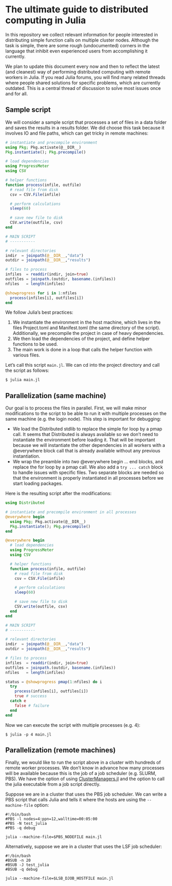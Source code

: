 # The ultimate guide to distributed computing in Julia

In this repository we collect relevant information for people interested in distributing simple function calls on multiple cluster nodes. Although the task is simple, there are some rough (undocumented) corners in the language that inhibit even experienced users from accomplishing it currently.

We plan to update this document every now and then to reflect the latest (and cleanest) way of performing distributed computing with remote workers in Julia. If you read Julia forums, you will find many related threads where people shared solutions for specific problems, which are currently outdated. This is a central thread of discussion to solve most issues once and for all.

## Sample script

We will consider a sample script that processes a set of files in a data folder and saves the results in a results folder. We did choose this task because it involves IO and file paths, which can get tricky in remote machines:

```julia
# instantiate and precompile environment
using Pkg; Pkg.activate(@__DIR__)
Pkg.instantiate(); Pkg.precompile()

# load dependencies
using ProgressMeter
using CSV

# helper functions
function process(infile, outfile)
  # read file from disk
  csv = CSV.File(infile)

  # perform calculations
  sleep(60)

  # save new file to disk
  CSV.write(outfile, csv)
end

# MAIN SCRIPT
# -----------

# relevant directories
indir  = joinpath(@__DIR__,"data")
outdir = joinpath(@__DIR__,"results")

# files to process
infiles  = readdir(indir, join=true)
outfiles = joinpath.(outdir, basename.(infiles))
nfiles   = length(infiles)

@showprogress for i in 1:nfiles
  process(infiles[i], outfiles[i])
end
```

We follow Julia’s best practices:

1. We instantiate the environment in the host machine, which lives in the files Project.toml and Manifest.toml (the same directory of the script). Additionally, we precompile the project in case of heavy dependencies.
2. We then load the dependencies of the project, and define helper functions to be used.
3. The main work is done in a loop that calls the helper function with various files.

Let’s call this script `main.jl`. We can cd into the project directory and call the script as follows:

```shell
$ julia main.jl
```

## Parallelization (same machine)

Our goal is to process the files in parallel. First, we will make minor modifications to the script to be able to run it with multiple processes on the same machine (e.g. the login node). This step is important for debugging:

- We load the Distributed stdlib to replace the simple for loop by a pmap call. It seems that Distributed is always available so we don’t need to instantiate the environment before loading it. That will be important because we will instantiate the other dependencies in all workers with a @everywhere block call that is already available without any previous instantiation.
- We wrap the preamble into *two* @everywhere begin ... end blocks, and replace the for loop by a pmap call. We also add a `try ... catch` block to handle issues with specific files. Two separate blocks are needed so that the environment is properly instantiated in all processes before we start loading packages.

Here is the resulting script after the modifications:

```julia
using Distributed

# instantiate and precompile environment in all processes
@everywhere begin
  using Pkg; Pkg.activate(@__DIR__)
  Pkg.instantiate(); Pkg.precompile()
end

@everywhere begin
  # load dependencies
  using ProgressMeter
  using CSV

  # helper functions
  function process(infile, outfile)
    # read file from disk
    csv = CSV.File(infile)

    # perform calculations
    sleep(60)

    # save new file to disk
    CSV.write(outfile, csv)
  end
end

# MAIN SCRIPT
# -----------

# relevant directories
indir  = joinpath(@__DIR__,"data")
outdir = joinpath(@__DIR__,"results")

# files to process
infiles  = readdir(indir, join=true)
outfiles = joinpath.(outdir, basename.(infiles))
nfiles   = length(infiles)

status = @showprogress pmap(1:nfiles) do i
  try
    process(infiles[i], outfiles[i])
    true # success
  catch e
    false # failure
  end
end
```

Now we can execute the script with multiple processes (e.g. 4):

```shell
$ julia -p 4 main.jl
```

## Parallelization (remote machines)

Finally, we would like to run the script above in a cluster with hundreds of remote worker processes. We don’t know in advance how many processes will be available because this is the job of a job scheduler (e.g. SLURM, PBS). We have the option of using [ClusterManagers.jl](https://github.com/JuliaParallel/ClusterManagers.jl) and the option to call the julia executable from a job script directly.

Suppose we are in a cluster that uses the PBS job scheduler. We can write a PBS script that calls Julia and tells it where the hosts are using the `--machine-file` option:

```shell
#!/bin/bash
#PBS -l nodes=4:ppn=12,walltime=00:05:00
#PBS -N test_julia
#PBS -q debug

julia --machine-file=$PBS_NODEFILE main.jl
```

Alternatively, suppose we are in a cluster that uses the LSF job scheduler:

```shell
#!/bin/bash
#BSUB -n 20
#BSUB -J test_julia
#BSUB -q debug

julia --machine-file=$LSB_DJOB_HOSTFILE main.jl
```
